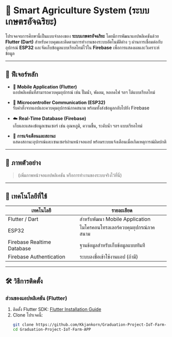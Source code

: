 # 🌱 Smart Agriculture System (ระบบเกษตรอัจฉริยะ)

โปรเจคจบการศึกษานี้เป็นแบบจำลองของ **ระบบเกษตรอัจฉริยะ** โดยมีการพัฒนาแอปพลิเคชันด้วย **Flutter (Dart)** สำหรับควบคุมและติดตามการทำงานของระบบอัตโนมัติต่าง ๆ ผ่านการเชื่อมต่อกับอุปกรณ์ **ESP32** และจัดเก็บข้อมูลแบบเรียลไทม์ไว้ใน **Firebase** เพื่อการแสดงผลและวิเคราะห์ข้อมูล

---

## 🔧 ฟีเจอร์หลัก

- 📱 **Mobile Application (Flutter)**  
  แอปพลิเคชันที่สามารถควบคุมอุปกรณ์ เช่น ปั๊มน้ำ, พัดลม, หลอดไฟ ฯลฯ ได้แบบเรียลไทม์

- 📡 **Microcontroller Communication (ESP32)**  
  รับคำสั่งจากแอปและควบคุมอุปกรณ์ภาคสนาม พร้อมทั้งส่งข้อมูลกลับไปยัง Firebase

- ☁️ **Real-Time Database (Firebase)**  
  เก็บและแสดงข้อมูลเซนเซอร์ เช่น อุณหภูมิ, ความชื้น, ระดับน้ำ ฯลฯ แบบเรียลไทม์

- 🔔 **การแจ้งเตือนและสถานะ**  
  แสดงสถานะอุปกรณ์และเซนเซอร์ผ่านหน้าจอแอป พร้อมระบบแจ้งเตือนเมื่อเกิดเหตุการณ์ผิดปกติ

---

## 📸 ภาพตัวอย่าง

> (เพิ่มภาพหน้าจอแอปพลิเคชัน หรือการทำงานของระบบจริงไว้ที่นี่)

---

## 🧰 เทคโนโลยีที่ใช้

| เทคโนโลยี | รายละเอียด |
|-----------|-------------|
| Flutter / Dart | สำหรับพัฒนา Mobile Application |
| ESP32 | ไมโครคอนโทรลเลอร์ควบคุมอุปกรณ์ภาคสนาม |
| Firebase Realtime Database | ฐานข้อมูลสำหรับเก็บข้อมูลแบบทันที |
| Firebase Authentication | ระบบลงชื่อเข้าใช้งานแอป (ถ้ามี) |

---

## 🛠 วิธีการติดตั้ง

### ส่วนของแอปพลิเคชัน (Flutter)
1. ติดตั้ง Flutter SDK: [Flutter Installation Guide](https://docs.flutter.dev/get-started/install)
2. Clone โปรเจคนี้:
   ```bash
   git clone https://github.com/Kkjankorn/Graduation-Project-IoT-Farm-APP
   cd Graduation-Project-IoT-Farm-APP
